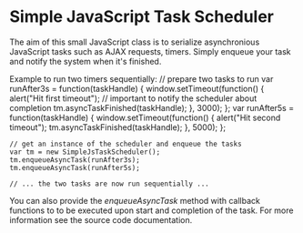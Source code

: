Simple JavaScript Task Scheduler
================================

The aim of this small JavaScript class is to serialize asynchronious JavaScript tasks such as AJAX requests, timers.
Simply enqueue your task and notify the system when it's finished.

Example to run two timers sequentially:
    // prepare two tasks to run
    var runAfter3s = function(taskHandle) {
      window.setTimeout(function() {
        alert("Hit first timeout");
        // important to notify the scheduler about completion
        tm.asyncTaskFinished(taskHandle);
      }, 3000);
    };
    var runAfter5s = function(taskHandle) {
      window.setTimeout(function() {
        alert("Hit second timeout");
        tm.asyncTaskFinished(taskHandle);
      }, 5000);
    };
    
    // get an instance of the scheduler and enqueue the tasks
    var tm = new SimpleJsTaskScheduler();
    tm.enqueueAsyncTask(runAfter3s);
    tm.enqueueAsyncTask(runAfter5s);
    
    // ... the two tasks are now run sequentially ...

You can also provide the _enqueueAsyncTask_ method with callback functions to to be executed upon start and completion of the task. For more information see the source code documentation.

